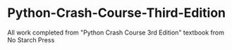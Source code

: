 # Python-Crash-Course-Third-Edition
All work completed from "Python Crash Course 3rd Edition" textbook from No Starch Press

